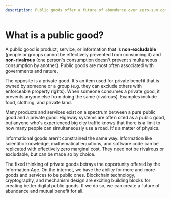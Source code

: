 ```yaml
---
description: Public goods offer a future of abundance over zero-sum competition.
---
```


# What is a public good?

A public good is product, service, or information that is **non-excludable** \(people or groups cannot be effectively prevented from consuming it\) and **non-rivalrous** \(one person's consumption doesn't prevent simultaneous consumption by another\). Public goods are most often associated with governments and nature.

The opposite is a private good. It's an item used for private benefit that is owned by someone or a group \(e.g. they can exclude others with enforceable property rights\). When someone consumes a private good, it prevents anyone else from doing the same \(rivalrous\). Examples include food, clothing, and private land.

Many products and services exist on a spectrum between a pure public good and a private good. Highway systems are often cited as a public good, but anyone who's experienced big city traffic knows that there is a limit to how many people can simultaneously use a road. It's a matter of physics.

Informational goods aren't constrained the same way. Information like scientific knowledge, mathematical equations, and software code can be replicated with effectively zero marginal cost. They need not be rivalrous or excludable, but can be made so by choice.

The fixed thinking of private goods betrays the opportunity offered by the Information Age. On the internet, we have the ability for more and more goods and services to be public ones. Blockchain technology, cryptography, and mechanism design are exciting building blocks for creating better digital public goods. If we do so, we can create a future of abundance and mutual benefit for all.

